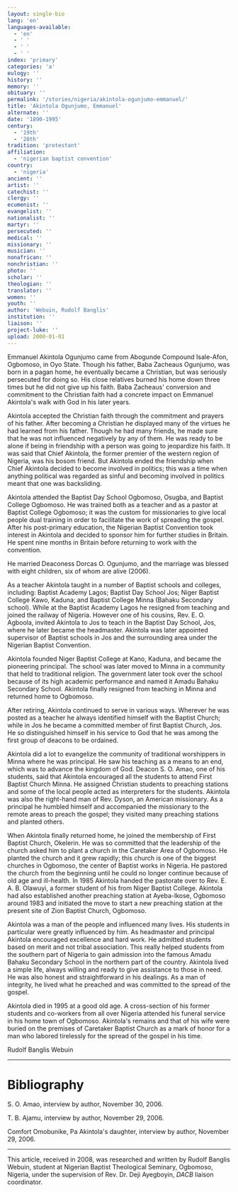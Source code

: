 ```yaml
---
layout: single-bio
lang: 'en'
languages-available:
  - 'en'
  - ' '
  - ' '
  - ' '
index: 'primary'
categories: 'a'
eulogy: ''
history: ''
memory: ''
obituary: ''
permalink: '/stories/nigeria/akintola-ogunjumo-emmanuel/'
title: 'Akintola Ogunjumo, Emmanuel'
alternate: ''
date: '1890-1995'
century:
  - '19th'
  - '20th'
tradition: 'protestant'
affiliation:
  - 'nigerian baptist convention'
country:
  - 'nigeria'
ancient: ''
artist: ''
catechist: ''
clergy: ''
ecumenist: ''
evangelist: ''
nationalist: ''
martyr: ''
persecuted: ''
medical: ''
missionary: ''
musician: ''
nonafrican: ''
nonchristian: ''
photo: ''
scholar: ''
theologian: ''
translator: ''
women: ''
youth: ''
author: 'Webuin, Rudolf Banglis'
institution: ''
liaison: ''
project-luke: ''
upload: 2000-01-01
---
```



Emmanuel Akintola Ogunjumo came from Abogunde Compound Isale-Afon, Ogbomoso, in Oyo State. Though his father, Baba Zacheaus Ogunjumo, was born in a pagan home, he eventually became a Christian, but was seriously persecuted for doing so. His close relatives burned his home down three times but he did not give up his faith. Baba Zacheaus' conversion and commitment to the Christian faith had a concrete impact on Emmanuel Akintola's walk with God in his later years.

Akintola accepted the Christian faith through the commitment and prayers of his father. After becoming a Christian he displayed many of the virtues he had learned from his father. Though he had many friends, he made sure that he was not influenced negatively by any of them. He was ready to be alone if being in friendship with a person was going to jeopardize his faith. It was said that Chief Akintola, the former premier of the western region of Nigeria, was his bosom friend. But Akintola ended the friendship when Chief Akintola decided to become involved in politics; this was a time when anything political was regarded as sinful and becoming involved in politics meant that one was backsliding.

Akintola attended the Baptist Day School Ogbomoso, Osugba, and Baptist College Ogbomoso. He was trained both as a teacher and as a pastor at Baptist College Ogbomoso; it was the custom for missionaries to give local people dual training in order to facilitate the work of spreading the gospel. After his post-primary education, the Nigerian Baptist Convention took interest in Akintola and decided to sponsor him for further studies in Britain. He spent nine months in Britain before returning to work with the convention.

He married Deaconess Dorcas O. Ogunjumo, and the marriage was blessed with eight children, six of whom are alive (2006).

As a teacher Akintola taught in a number of Baptist schools and colleges, including: Baptist Academy Lagos; Baptist Day School Jos; Niger Baptist College Kawo, Kaduna; and Baptist College Minna (Bahaku Secondary school). While at the Baptist Academy Lagos he resigned from teaching and joined the railway of Nigeria. However one of his cousins, Rev. E. O. Agboola, invited Akintola to Jos to teach in the Baptist Day School, Jos, where he later became the headmaster. Akintola was later appointed supervisor of Baptist schools in Jos and the surrounding area under the Nigerian Baptist Convention.

Akintola founded Niger Baptist College at Kano, Kaduna, and became the pioneering principal. The school was later moved to Minna in a community that held to traditional religion. The government later took over the school because of its high academic performance and named it Amadu Bahaku Secondary School. Akintola finally resigned from teaching in Minna and returned home to Ogbomoso.

After retiring, Akintola continued to serve in various ways. Wherever he was posted as a teacher he always identified himself with the Baptist Church; while in Jos he became a committed member of first Baptist Church, Jos. He so distinguished himself in his service to God that he was among the first group of deacons to be ordained.

Akintola did a lot to evangelize the community of traditional worshippers in Minna where he was principal. He saw his teaching as a means to an end, which was to advance the kingdom of God. Deacon S. O. Amao, one of his students, said that Akintola encouraged all the students to attend First Baptist Church Minna. He assigned Christian students to preaching stations and some of the local people acted as interpreters for the students. Akintola was also the right-hand man of Rev. Dyson, an American missionary. As a principal he humbled himself and accompanied the missionary to the remote areas to preach the gospel; they visited many preaching stations and planted others.

When Akintola finally returned home, he joined the membership of First Baptist Church, Okelerin. He was so committed that the leadership of the church asked him to plant a church in the Caretaker Area of Ogbomoso. He planted the church and it grew rapidly; this church is one of the biggest churches in Ogbomoso, the center of Baptist works in Nigeria. He pastored the church from the beginning until he could no longer continue because of old age and ill-health. In 1985 Akintola handed the pastorate over to Rev. E. A. B. Olawuyi, a  former student of his from Niger Baptist College. Akintola had also established another preaching station at Ayeba-Ikose, Ogbomoso around 1983 and initiated the move to start a new preaching station at the present site of Zion Baptist Church, Ogbomoso.

Akintola was a man of the people and influenced many lives. His students in particular were greatly influenced by him. As headmaster and principal Akintola encouraged excellence and hard work. He admitted students based on merit and not tribal association. This really helped students from the southern part of Nigeria to gain admission into the famous Amadu Bahaku Secondary School in the northern part of the country. Akintola lived a simple life, always willing and ready to give assistance to those in need. He was also honest and straightforward in his dealings. As a man of integrity, he lived what he preached and was committed to the spread of the gospel.

Akintola died in 1995 at a good old age. A cross-section of his former students and co-workers from all over Nigeria attended his funeral service in his home town of Ogbomoso. Akintola's remains and that of his wife were buried on the premises of Caretaker Baptist Church as a mark of honor for a man who labored tirelessly for the spread of the gospel in his time.

Rudolf Banglis Webuin

---

# Bibliography

S. O. Amao, interview by author, November 30, 2006.

T. B. Ajamu, interview by author, November 29, 2006.

Comfort Omobunike, Pa Akintola's daughter, interview by author, November 29, 2006.

---

This article, received in 2008, was researched and written by Rudolf Banglis Webuin, student at Nigerian Baptist Theological Seminary, Ogbomoso, Nigeria, under the supervision of Rev. Dr. Deji Ayegboyin, *DACB* liaison coordinator.
